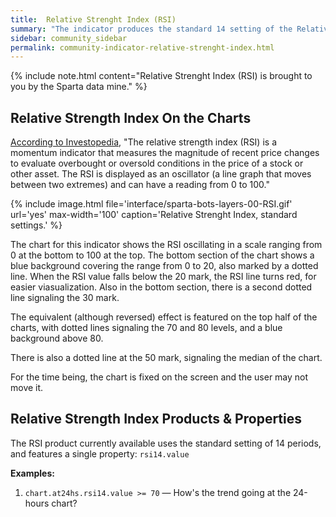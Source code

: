 ```yaml
---
title:  Relative Strenght Index (RSI)
summary: "The indicator produces the standard 14 setting of the Relative Strenght Index."
sidebar: community_sidebar
permalink: community-indicator-relative-strenght-index.html
---
```


{% include note.html content="Relative Strenght Index (RSI) is brought to you by the Sparta data mine." %}

## Relative Strength Index On the Charts

<a href="https://www.investopedia.com/terms/r/rsi.asp" rel="nofollow" rel="noopener" target="_blank">According to Investopedia</a>, "The relative strength index (RSI) is a momentum indicator that measures the magnitude of recent price changes to evaluate overbought or oversold conditions in the price of a stock or other asset. The RSI is displayed as an oscillator (a line graph that moves between two extremes) and can have a reading from 0 to 100."

{% include image.html file='interface/sparta-bots-layers-00-RSI.gif' url='yes' max-width='100' caption='Relative Strenght Index, standard settings.' %}

The chart for this indicator shows the RSI oscillating in a scale ranging from 0 at the bottom to 100 at the top. The bottom section of the chart shows a blue background covering the range from 0 to 20, also marked by a dotted line. When the RSI value falls below the 20 mark, the RSI line turns red, for easier viasualization. Also in the bottom section, there is a second dotted line signaling the 30 mark.

The equivalent (although reversed) effect is featured on the top half of the charts, with dotted lines signaling the 70 and 80 levels, and a blue background above 80.

There is also a dotted line at the 50 mark, signaling the median of the chart.

For the time being, the chart is fixed on the screen and the user may not move it.

## Relative Strength Index Products & Properties

The RSI product currently available uses the standard setting of 14 periods, and features a single property: ```rsi14.value```

**Examples:**

1. ```chart.at24hs.rsi14.value >= 70``` — How's the trend going at the 24-hours chart?
